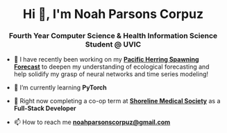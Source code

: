 <h1 align="center">Hi 👋, I'm Noah Parsons Corpuz</h1>
<h3 align="center">Fourth Year Computer Science & Health Information Science Student @ UVIC</h3>

- 🔭 I have recently been working on my [**Pacific Herring Spawning Forecast**](https://github.com/noahparsonscorpuz/pacific-herring-lstm) to deepen my understanding of ecological forecasting and help solidify my grasp of neural networks and time series modeling!

- 🌱 I’m currently learning **PyTorch**

- 👔 Right now completing a co-op term at [**Shoreline Medical Society**](https://shorelinemedical.ca/) as a **Full-Stack Developer**

- 📫 How to reach me **noahparsonscorpuz@gmail.com**
